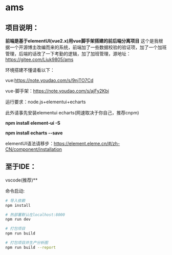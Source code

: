 # ams

## 项目说明：

​**前端是基于elementUI(vue2.x)用vue脚手架搭建的前后端分离项目**
这个是我根据一个开源博主改编而来的系统，前端加了一些数据校验的验证项，加了一个加班管理，后端的话改了一下考勤的逻辑，加了加班管理，源地址：https://gitee.com/Liuk9805/ams



环境搭建不懂请看以下：

vue:https://note.youdao.com/s/9njTO7Cd

vue-脚手架：https://note.youdao.com/s/ajFy2Kbi



运行要求：node.js+elementui+echarts

此外请事先安装elementui   echarts(网速取决于你自己，推荐cnpm)

**npm install element-ui -S**

**npm install echarts --save**

elementUI语法请移步：https://element.eleme.cn/#/zh-CN/component/installation



## 至于IDE：

vscode(推荐)**

命令启动:

``` bash
# 导入依赖
npm install

# 热部署默认在localhost:8000
npm run dev

# 打包项目
npm run build

# 打包项目并生产分析图
npm run build --report
```

